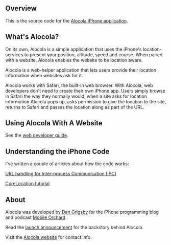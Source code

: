 Overview
--------

This is the source code for the [Alocola iPhone application](http://www.alocola.com).


What's Alocola?
---------------

On its own, Alocola is a simple application that uses the iPhone's location-services to present your position, altitude, speed and course. When paired with a website, Alocola enables the website to be location aware.

Alocola is a web-helper application that lets users provide their location information when websites ask for it.

Alocola works with Safari, the built-in web browser. With Alocola, web developers don't need to create their own iPhone app. Users simply browse in Safari the way they normally would; when a site asks for location information Alocola pops up, asks permission to give the location to the site, returns to Safari and passes the location along as part of the URL.


Using Alocola With A Website
----------------------------

See the [web developer guide](http://www.alocola.com/developer.html).


Understanding the iPhone Code
-----------------------------

I've written a couple of articles about how the code works:

[URL handling for Inter-process Communication (IPC)](http://www.mobileorchard.com/apple-approved-iphone-inter-process-communication/)

[CoreLocation tutorial](http://www.mobileorchard.com/hello-there-a-corelocation-tutorial/)

About
-----

Alocola was developed by [Dan Grigsby](http://www.unpossible.com) for the iPhone programming blog and podcast [Mobile Orchard](http://www.mobileorchard.com).  

Read the [launch announcement](http://www.mobileorchard.com/alocola-mobile-orchards-safari-helper-makes-websites-location-aware/) for the backstory behind Alocola.

Visit the [Alocola website](http://www.alocola.com) for contact info.
